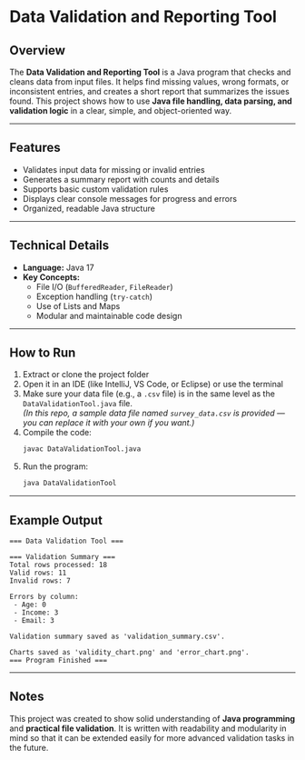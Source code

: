 # Data Validation and Reporting Tool

## Overview
The **Data Validation and Reporting Tool** is a Java program that checks and cleans data from input files. It helps find missing values, wrong formats, or inconsistent entries, and creates a short report that summarizes the issues found.
This project shows how to use **Java file handling, data parsing, and validation logic** in a clear, simple, and object-oriented way.

---

## Features
- Validates input data for missing or invalid entries  
- Generates a summary report with counts and details  
- Supports basic custom validation rules  
- Displays clear console messages for progress and errors  
- Organized, readable Java structure  

---

## Technical Details
- **Language:** Java 17  
- **Key Concepts:**  
  - File I/O (`BufferedReader`, `FileReader`)  
  - Exception handling (`try-catch`)  
  - Use of Lists and Maps  
  - Modular and maintainable code design  

---

## How to Run
1. Extract or clone the project folder  
2. Open it in an IDE (like IntelliJ, VS Code, or Eclipse) or use the terminal  
3. Make sure your data file (e.g., a `.csv` file) is in the same level as the `DataValidationTool.java` file.  
   *(In this repo, a sample data file named `survey_data.csv` is provided — you can replace it with your own if you want.)*  
4. Compile the code:  
   ```bash
   javac DataValidationTool.java
   ```
5. Run the program:  
   ```bash
   java DataValidationTool
   ```

---

## Example Output
```
=== Data Validation Tool ===

=== Validation Summary ===
Total rows processed: 18
Valid rows: 11
Invalid rows: 7

Errors by column:
 - Age: 0
 - Income: 3
 - Email: 3

Validation summary saved as 'validation_summary.csv'.

Charts saved as 'validity_chart.png' and 'error_chart.png'.
=== Program Finished ===
```

---

## Notes
This project was created to show solid understanding of **Java programming** and **practical file validation**. It is written with readability and modularity in mind so that it can be extended easily for more advanced validation tasks in the future. 
